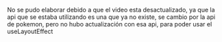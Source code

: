No se pudo elaborar debido a que el video esta desactualizado, ya que la api que se estaba utilizando es una que ya no existe, se cambio por la api de pokemon, pero no hubo actualización con esa api, para poder usar el useLayoutEffect